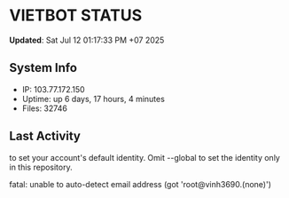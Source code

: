 # VIETBOT STATUS
**Updated**: Sat Jul 12 01:17:33 PM +07 2025

## System Info
- IP: 103.77.172.150
- Uptime: up 6 days, 17 hours, 4 minutes
- Files: 32746

## Last Activity

to set your account's default identity.
Omit --global to set the identity only in this repository.

fatal: unable to auto-detect email address (got 'root@vinh3690.(none)')
